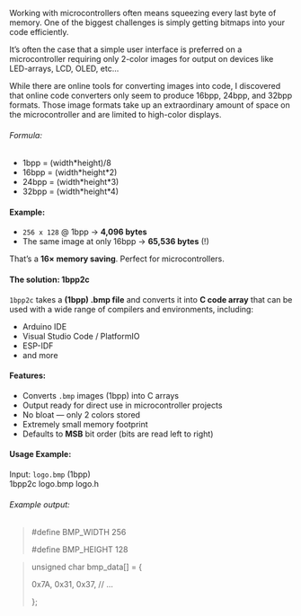 Working with microcontrollers often means squeezing every last byte of memory. One of the biggest challenges is simply getting bitmaps into your code efficiently.  

It’s often the case that a simple user interface is preferred on a microcontroller requiring only 2-color images for output on devices like
LED-arrays, LCD, OLED, etc...

While there are online tools for converting images into code, I discovered that online code converters only seem to produce 16bpp, 24bpp, and 32bpp formats.
Those image formats take up an extraordinary amount of space on the microcontroller and are limited to high-color displays.

###### Formula:
  - 1bpp  = (width\*height)/8
  - 16bpp  = (width\*height*2) 
  - 24bpp  = (width\*height*3) 
  - 32bpp  = (width\*height*4) 
 
#### Example:  
- `256 x 128` @ 1bpp → **4,096 bytes**  
- The same image at only 16bpp → **65,536 bytes** (!)

That’s a **16× memory saving**. Perfect for microcontrollers.  

#### The solution: 1bpp2c

`1bpp2c` takes a **(1bpp) .bmp file** and converts it into **C code array** that can be used with a wide range of compilers and environments, including:
- Arduino IDE  
- Visual Studio Code / PlatformIO  
- ESP-IDF  
- and more

#### Features:
- Converts `.bmp` images (1bpp) into C arrays
- Output ready for direct use in microcontroller projects
- No bloat — only 2 colors stored
- Extremely small memory footprint
- Defaults to **MSB** bit order (bits are read left to right)

#### Usage Example:

Input: `logo.bmp` (1bpp)  
1bpp2c logo.bmp logo.h

###### Example output:

> #define BMP_WIDTH  256
>
> #define BMP_HEIGHT 128


> unsigned char bmp_data[] = {
>
> 0x7A, 0x31, 0x37, // ...
>
> };
